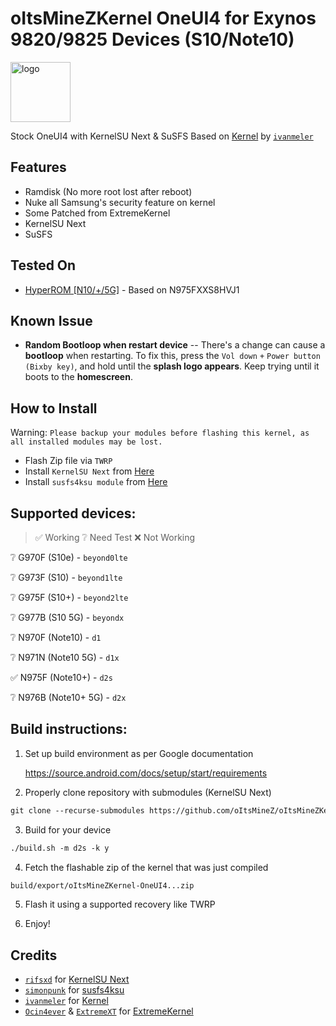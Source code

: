 # oItsMineZKernel OneUI4 for Exynos 9820/9825 Devices (S10/Note10)

<img src="https://github.com/rifsxd/KernelSU-Next/blob/next/assets/kernelsu_next.png" style="width: 96px;" alt="logo">

Stock OneUI4 with KernelSU Next & SuSFS Based on [Kernel](https://github.com/ivanmeler/android_kernel_samsung_beyondlte) by [`ivanmeler`](https://github.com/ivanmeler)

## Features

- Ramdisk (No more root lost after reboot)
- Nuke all Samsung's security feature on kernel
- Some Patched from ExtremeKernel
- KernelSU Next
- SuSFS

## Tested On

- [HyperROM [N10/+/5G]](https://xdaforums.com/t/rom-n10-n10plus-n105g-14-jan-23-v1-1s-hyper-rom-be-unique.4268123) - Based on N975FXXS8HVJ1

## Known Issue

- **Random Bootloop when restart device**
-- There's a change can cause a **bootloop** when restarting. To fix this, press the `Vol down` `+` `Power button (Bixby key)`, and hold until the **splash logo appears**. Keep trying until it boots to the **homescreen**.

## How to Install
Warning: `Please backup your modules before flashing this kernel, as all installed modules may be lost.`
- Flash Zip file via `TWRP`
- Install `KernelSU Next` from [Here](https://github.com/rifsxd/KernelSU-Next/releases)
- Install `susfs4ksu module` from [Here](https://github.com/sidex15/susfs4ksu-module/releases)

## Supported devices:

> ✅ Working
> ❔ Need Test
> ❌ Not Working

❔ G970F (S10e) - `beyond0lte`

❔ G973F (S10) - `beyond1lte`

❔ G975F (S10+) - `beyond2lte`

❔ G977B (S10 5G) - `beyondx`

❔ N970F (Note10) - `d1`

❔ N971N (Note10 5G) - `d1x`

✅ N975F (Note10+) - `d2s`

❔ N976B (Note10+ 5G) - `d2x`

## Build instructions:

1. Set up build environment as per Google documentation

   <a href="https://source.android.com/docs/setup/start/requirements" target="_blank">https://source.android.com/docs/setup/start/requirements</a>

2. Properly clone repository with submodules (KernelSU Next)

```html
git clone --recurse-submodules https://github.com/oItsMineZ/oItsMineZKernel-OneUI6.git
```

3. Build for your device

```html
./build.sh -m d2s -k y
```

4. Fetch the flashable zip of the kernel that was just compiled

```html
build/export/oItsMineZKernel-OneUI4...zip
```

5. Flash it using a supported recovery like TWRP

6. Enjoy!

## Credits

- [`rifsxd`](https://github.com/rifsxd) for [KernelSU Next](https://github.com/rifsxd/KernelSU-Next)
- [`simonpunk`](https://gitlab.com/simonpunk) for [susfs4ksu](https://gitlab.com/simonpunk/susfs4ksu)
- [`ivanmeler`](https://gitlab.com/ivanmeler) for [Kernel](https://github.com/ivanmeler/android_kernel_samsung_beyondlte)
- [`Ocin4ever`](https://github.com/Ocin4ever) & [`ExtremeXT`](https://github.com/ExtremeXT) for [ExtremeKernel](https://github.com/Ocin4ever/ExtremeKernel)
